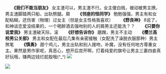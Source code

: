 　　**《我们不能当朋友》**    女主渣可以，男主渣不行。女主傻白贱，被动被男主撩。男主渣脚踏两只船，出轨劈腿。屑
　　**《邻座的怪同学》**  勉勉强强，男主有和女配粘糊，还伤害（物理）过女主（但是女主性格我喜欢）
　　**《野良神》**   8说了，和神谈恋爱没结果的，一个喝醉酒去强吻别的人的屑男主还能洗？？
　　**《只要你说爱我》**   男主渣破天际，滚
　　**《好想告诉你》**   磨蹭，男主不主动
　　**《樱兰高校男公关部》**  男主和女配在最后几集有亲密接触（女配洗了澡脱衣服那种）男主煞笔
　　**《慎勇》**  甜个鸡儿，男主出轨和别人接吻，补魔，没有任何地方尊重女主。果然是男作家呢，真恶心，想开后宫开啊，打着纯爱的旗号让男主三妻四妾真好玩哦，赚两边钱烂屁股哦(^_^)
![](https://i.loli.net/2019/12/28/vxCE8K9cN5wurjf.jpg)

![](https://i.loli.net/2019/12/28/ywKR5A82nOD9hQW.jpg)
　　